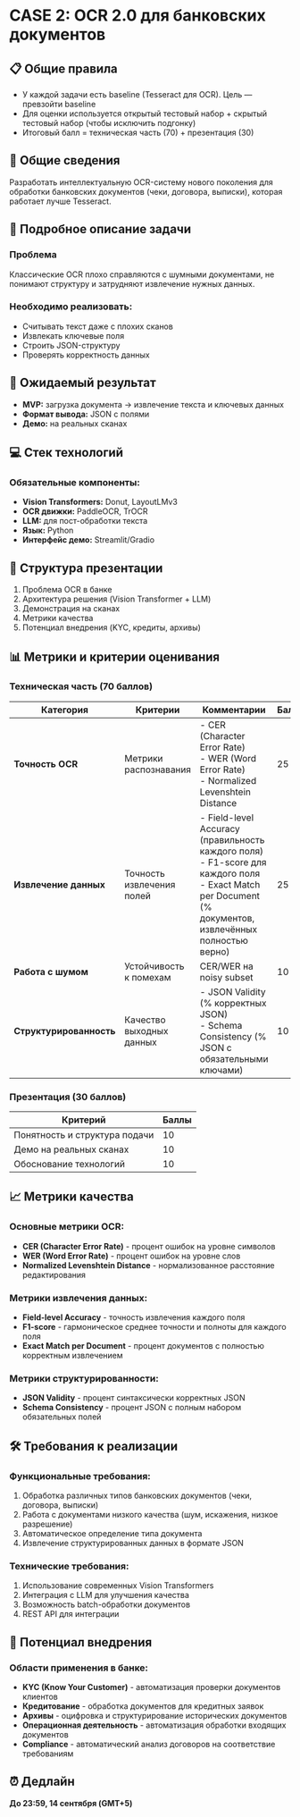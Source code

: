 # CASE 2: OCR 2.0 для банковских документов

## 📋 Общие правила

- У каждой задачи есть baseline (Tesseract для OCR). Цель — превзойти baseline
- Для оценки используется открытый тестовый набор + скрытый тестовый набор (чтобы исключить подгонку)
- Итоговый балл = техническая часть (70) + презентация (30)

## 🎯 Общие сведения

Разработать интеллектуальную OCR-систему нового поколения для обработки банковских документов (чеки, договора, выписки), которая работает лучше Tesseract.

## 📝 Подробное описание задачи

### Проблема
Классические OCR плохо справляются с шумными документами, не понимают структуру и затрудняют извлечение нужных данных.

### Необходимо реализовать:
- Считывать текст даже с плохих сканов
- Извлекать ключевые поля
- Строить JSON-структуру
- Проверять корректность данных

## 🎯 Ожидаемый результат

- **MVP:** загрузка документа → извлечение текста и ключевых данных
- **Формат вывода:** JSON с полями
- **Демо:** на реальных сканах

## 💻 Стек технологий

### Обязательные компоненты:
- **Vision Transformers:** Donut, LayoutLMv3
- **OCR движки:** PaddleOCR, TrOCR
- **LLM:** для пост-обработки текста
- **Язык:** Python
- **Интерфейс демо:** Streamlit/Gradio

## 🎯 Структура презентации

1. Проблема OCR в банке
2. Архитектура решения (Vision Transformer + LLM)
3. Демонстрация на сканах
4. Метрики качества
5. Потенциал внедрения (KYC, кредиты, архивы)

## 📊 Метрики и критерии оценивания

### Техническая часть (70 баллов)

| Категория | Критерии | Комментарии | Баллы |
|-----------|----------|-------------|--------|
| **Точность OCR** | Метрики распознавания | - CER (Character Error Rate)<br>- WER (Word Error Rate)<br>- Normalized Levenshtein Distance | 25 |
| **Извлечение данных** | Точность извлечения полей | - Field-level Accuracy (правильность каждого поля)<br>- F1-score для каждого поля<br>- Exact Match per Document (% документов, извлечённых полностью верно) | 25 |
| **Работа с шумом** | Устойчивость к помехам | CER/WER на noisy subset | 10 |
| **Структурированность** | Качество выходных данных | - JSON Validity (% корректных JSON)<br>- Schema Consistency (% JSON с обязательными ключами) | 10 |

### Презентация (30 баллов)

| Критерий | Баллы |
|----------|--------|
| Понятность и структура подачи | 10 |
| Демо на реальных сканах | 10 |
| Обоснование технологий | 10 |

## 📈 Метрики качества

### Основные метрики OCR:
- **CER (Character Error Rate)** - процент ошибок на уровне символов
- **WER (Word Error Rate)** - процент ошибок на уровне слов
- **Normalized Levenshtein Distance** - нормализованное расстояние редактирования

### Метрики извлечения данных:
- **Field-level Accuracy** - точность извлечения каждого поля
- **F1-score** - гармоническое среднее точности и полноты для каждого поля
- **Exact Match per Document** - процент документов с полностью корректным извлечением

### Метрики структурированности:
- **JSON Validity** - процент синтаксически корректных JSON
- **Schema Consistency** - процент JSON с полным набором обязательных полей

## 🛠 Требования к реализации

### Функциональные требования:
1. Обработка различных типов банковских документов (чеки, договора, выписки)
2. Работа с документами низкого качества (шум, искажения, низкое разрешение)
3. Автоматическое определение типа документа
4. Извлечение структурированных данных в формате JSON

### Технические требования:
1. Использование современных Vision Transformers
2. Интеграция с LLM для улучшения качества
3. Возможность batch-обработки документов
4. REST API для интеграции

## 🚀 Потенциал внедрения

### Области применения в банке:
- **KYC (Know Your Customer)** - автоматизация проверки документов клиентов
- **Кредитование** - обработка документов для кредитных заявок
- **Архивы** - оцифровка и структурирование исторических документов
- **Операционная деятельность** - автоматизация обработки входящих документов
- **Compliance** - автоматический анализ договоров на соответствие требованиям

## ⏰ Дедлайн

**До 23:59, 14 сентября (GMT+5)**